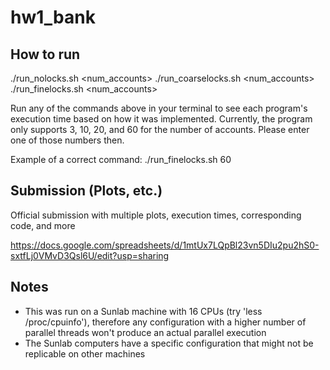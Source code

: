 # hw1_bank

## How to run

./run_nolocks.sh <num_accounts>
./run_coarselocks.sh <num_accounts>
./run_finelocks.sh <num_accounts>

Run any of the commands above in your terminal to see each program's execution time based on how it was implemented. Currently, the program only supports 3, 10, 20, and 60 for the number of accounts. Please enter one of those numbers then.

Example of a correct command: ./run_finelocks.sh 60

## Submission (Plots, etc.)

Official submission with multiple plots, execution times, corresponding code, and more

https://docs.google.com/spreadsheets/d/1mtUx7LQpBl23vn5DIu2pu2hS0-sxtfLj0VMvD3Qsl6U/edit?usp=sharing

## Notes

- This was run on a Sunlab machine with 16 CPUs (try 'less /proc/cpuinfo'), therefore any configuration with a higher number of parallel threads won't produce an actual parallel execution
- The Sunlab computers have a specific configuration that might not be replicable on other machines
